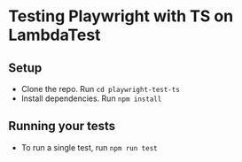 # Testing Playwright with TS on LambdaTest

## Setup
* Clone the repo. Run `cd playwright-test-ts`
* Install dependencies. Run `npm install`

## Running your tests
- To run a single test, run 
  ```npm run test```
